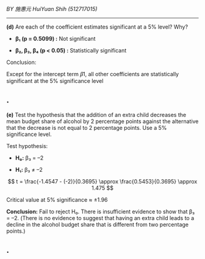 *BY 施惠元 HuiYuan Shih (512717015)*

---

**(d)** Are each of the coefficient estimates significant at a 5% level? Why?

- **β₁ (p = 0.5099) :**  Not significant
 
- **β₂, β₃, β₄ (p < 0.05) :**  Statistically significant

Conclusion:

Except for the intercept term 𝛽1, all other coefficients are statistically significant at the 5% significance level

.
---

**(e)** Test the hypothesis that the addition of an extra child decreases the mean budget share of alcohol by 2 percentage points against the alternative that the decrease is not equal to 2 percentage points. Use a 5% significance level.   

Test hypothesis:  
- **H₀:** β₃ = –2
  
- **H₁:** β₃ ≠ –2

$$
t = \frac{-1.4547 - (-2)}{0.3695} \approx \frac{0.5453}{0.3695} \approx 1.475
$$

Critical value at 5% significance ≈ ±1.96

**Conclusion:** Fail to reject H₀. There is insufficient evidence to show that β₃ = –2. (There is no evidence to suggest that having an extra child leads to a decline in the alcohol budget share that is different from two percentage points.)

.
---

